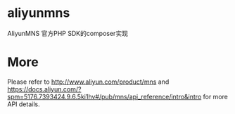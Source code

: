 # aliyunmns
AliyunMNS 官方PHP SDK的composer实现

# More
Please refer to http://www.aliyun.com/product/mns and https://docs.aliyun.com/?spm=5176.7393424.9.6.5ki1hv#/pub/mns/api_reference/intro&intro for more API details.
